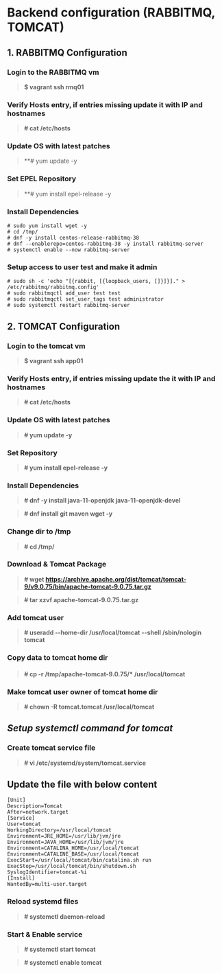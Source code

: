 # Backend configuration (RABBITMQ, TOMCAT) 
## 1. RABBITMQ Configuration
### Login to the RABBITMQ vm
>  **$ vagrant ssh rmq01**
### Verify Hosts entry, if entries missing update it with IP and hostnames
>  **# cat /etc/hosts**
### Update OS with latest patches
>  **# yum update -y
### Set EPEL Repository
>  **# yum install epel-release -y
### Install Dependencies
```
# sudo yum install wget -y
# cd /tmp/
# dnf -y install centos-release-rabbitmq-38
# dnf --enablerepo=centos-rabbitmq-38 -y install rabbitmq-server
# systemctl enable --now rabbitmq-server
```
### Setup access to user test and make it admin
```
# sudo sh -c 'echo "[{rabbit, [{loopback_users, []}]}]." > /etc/rabbitmq/rabbitmq.config'
# sudo rabbitmqctl add_user test test
# sudo rabbitmqctl set_user_tags test administrator
# sudo systemctl restart rabbitmq-server
```
## 2. TOMCAT Configuration
### Login to the tomcat vm
>  **$ vagrant ssh app01**
### Verify Hosts entry, if entries missing update the it with IP and hostnames
>  **# cat /etc/hosts**
### Update OS with latest patches
>  **# yum update -y**
### Set Repository
>  **# yum install epel-release -y**
### Install Dependencies
>  **# dnf -y install java-11-openjdk java-11-openjdk-devel**

>  **# dnf install git maven wget -y**

### Change dir to /tmp
>  **# cd /tmp/**
### Download & Tomcat Package
>  **# wget https://archive.apache.org/dist/tomcat/tomcat-9/v9.0.75/bin/apache-tomcat-9.0.75.tar.gz**

> **# tar xzvf apache-tomcat-9.0.75.tar.gz**

### Add tomcat user
> **# useradd --home-dir /usr/local/tomcat --shell /sbin/nologin tomcat**

### Copy data to tomcat home dir
> #### # cp -r /tmp/apache-tomcat-9.0.75/* /usr/local/tomcat
### Make tomcat user owner of tomcat home dir
> **# chown -R tomcat.tomcat /usr/local/tomcat**
## _Setup systemctl command for tomcat_
### Create tomcat service file
> **# vi /etc/systemd/system/tomcat.service**
## Update the file with below content
```
[Unit]
Description=Tomcat
After=network.target
[Service]
User=tomcat
WorkingDirectory=/usr/local/tomcat
Environment=JRE_HOME=/usr/lib/jvm/jre
Environment=JAVA_HOME=/usr/lib/jvm/jre
Environment=CATALINA_HOME=/usr/local/tomcat
Environment=CATALINE_BASE=/usr/local/tomcat
ExecStart=/usr/local/tomcat/bin/catalina.sh run
ExecStop=/usr/local/tomcat/bin/shutdown.sh
SyslogIdentifier=tomcat-%i
[Install]
WantedBy=multi-user.target
```
### Reload systemd files
> **# systemctl daemon-reload**
### Start & Enable service
> **# systemctl start tomcat**

> **# systemctl enable tomcat**
